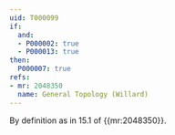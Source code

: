 ```yaml
---
uid: T000099
if:
  and:
  - P000002: true
  - P000013: true
then:
  P000007: true
refs:
- mr: 2048350
  name: General Topology (Willard)
---
```



By definition as in 15.1 of {{mr:2048350}}.
